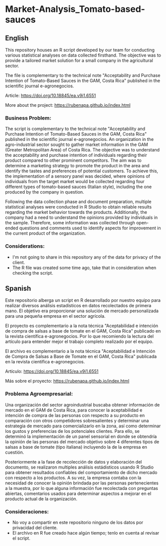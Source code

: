 # Market-Analysis_Tomato-based-sauces
## English
This repository houses an R script developed by our team for conducting various statistical analyses on data collected firsthand. The objective was to provide a tailored market solution for a small company in the agricultural sector.

The file is complementary to the technical note "Acceptability and Purchase Intention of Tomato-Based Sauces in the GAM, Costa Rica" published in the scientific journal e-agronegocios.

Article: https://doi.org/10.18845/ea.v9i1.6551

More about the project: https://rubenapa.github.io/index.html

### Business Problem:
The script is complementary to the technical note "Acceptability and Purchase Intention of Tomato-Based Sauces in the GAM, Costa Rica" published in the scientific journal e-agronegocios.
An organization in the agro-industrial sector sought to gather market information in the GAM (Greater Metropolitan Area) of Costa Rica. The objective was to understand the acceptability and purchase intention of individuals regarding their product compared to other prominent competitors. The aim was to determine a marketing strategy to promote the product in the area and identify the tastes and preferences of potential customers. To achieve this, the implementation of a sensory panel was decided, where opinions of individuals from the target market would be collected regarding four different types of tomato-based sauces (Italian style), including the one produced by the company in question.

Following the data collection phase and document preparation, multiple statistical analyses were conducted in R Studio to obtain reliable results regarding the market behavior towards the products. Additionally, the company had a need to understand the opinions provided by individuals in the sample. Therefore, some information was collected through open-ended questions and comments used to identify aspects for improvement in the current product of the organization.

### Considerations:
- I'm not going to share in this repository any of the data for privacy of the client.
- The R file was created some time ago, take that in consideration when checking the script.

## Spanish
Este repositorio alberga un script en R desarrollado por nuestro equipo para realizar diversos análisis estadísticos en datos recolectados de primera mano. El objetivo era proporcionar una solución de mercado personalizada para una pequeña empresa en el sector agrícola.

El proyecto es complementario a la nota técnica "Aceptabilidad e intención de compra de salsas a base de tomate en el GAM, Costa Rica" publicado en la revista científica e-agronegocios. Por lo que recomiendo la lectura del artículo para entender mejor el trabajo completo realizado por el equipo.

El archivo es complementario a la nota técnica "Aceptabilidad e Intención de Compra de Salsas a Base de Tomate en el GAM, Costa Rica" publicada en la revista científica e-agronegocios.

Artículo: https://doi.org/10.18845/ea.v9i1.6551

Más sobre el proyecto: https://rubenapa.github.io/index.html

### Problema Agroempresarial:
Una organización del sector agroindustrial buscaba obtener información de mercado en el GAM de Costa Rica, para conocer la aceptabilidad e intención de compra de las personas con respecto a su producto en comparación con otros competidores sobresalientes y determinar una estrategia de mercado para comercializarlo en la zona, así como determinar los gustos y preferencias de los potenciales clientes. Para ello, se determinó la implementación de un panel sensorial en donde se obtendría la opinión de las personas del mercado objetivo sobre 4 diferentes tipos de salsas a base de tomate (tipo italiana) incluyendo la de la empresa en cuestión.

Posteriormente a la fase de recolección de datos y elaboración del documento, se realizaron multiples análisis estádisticos usando R Studio para obtener resultados confiables del comportamiento de dicho mercado con respecto a los productos. A su vez, la empresa contaba con la necesidad de conocer la opinión brindada por las personas pertenecientes a la muestra, por lo que alguna información fue recolectada con preguntas abiertas, comentarios usados para determinar aspectos a mejorar en el producto actual de la organización.

### Consideraciones:
- No voy a compartir en este repositorio ninguno de los datos por privacidad del cliente.
- El archivo en R fue creado hace algún tiempo; tenlo en cuenta al revisar el script.
